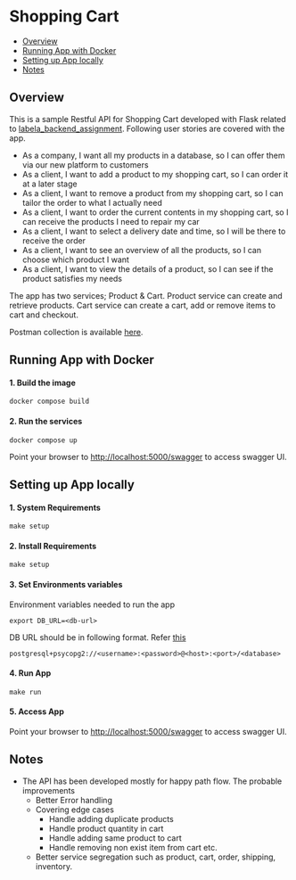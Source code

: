 # Shopping Cart

- [Overview](#Overview)<br/>
- [Running App with Docker](#Running-App-with-Docker)<br/>
- [Setting up App locally](#Setting-up-App-locally)<br/>
- [Notes](#Notes)<br/>


## Overview

This is a sample Restful API for Shopping Cart developed with Flask related to [labela_backend_assignment](https://github.com/LabelA/labela_backend_assignment).
Following user stories are covered with the app.

* As a company, I want all my products in a database, so I can offer them via our new platform to customers
* As a client, I want to add a product to my shopping cart, so I can order it at a later stage
* As a client, I want to remove a product from my shopping cart, so I can tailor the order to what I actually need
* As a client, I want to order the current contents in my shopping cart, so I can receive the products I need to repair my car
* As a client, I want to select a delivery date and time, so I will be there to receive the order
* As a client, I want to see an overview of all the products, so I can choose which product I want
* As a client, I want to view the details of a product, so I can see if the product satisfies my needs

The app has two services; Product & Cart. 
Product service can create and retrieve products. Cart service can create a cart, add or remove items to cart and checkout.

Postman collection is available [here](./resorces/postman_collection.json).

## Running App with Docker

#### 1. Build the image

```shell
docker compose build
```

#### 2. Run the services

```shell
docker compose up
```
Point your browser to [http://localhost:5000/swagger](http://localhost:5000/swagger) to access swagger UI.


## Setting up App locally

#### 1. System Requirements

```shell
make setup
```

#### 2. Install Requirements

```shell
make setup
```

#### 3. Set Environments variables

Environment variables needed to run the app
```shell
export DB_URL=<db-url>
```
DB URL should be in following format. Refer [this](https://docs.sqlalchemy.org/en/20/core/engines.html#postgresql)

```
postgresql+psycopg2://<username>:<password>@<host>:<port>/<database>
```

#### 4. Run App
```shell
make run
```

#### 5. Access App

Point your browser to [http://localhost:5000/swagger](http://localhost:5000/swagger) to access swagger UI.


## Notes

* The API has been developed mostly for happy path flow. The probable improvements
  * Better Error handling
  * Covering edge cases
    * Handle adding duplicate products
    * Handle product quantity in cart
    * Handle adding same product to cart
    * Handle removing non exist item from cart etc.
  * Better service segregation such as product, cart, order, shipping, inventory.